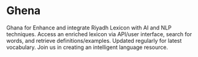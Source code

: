 # Ghena
Ghana for Enhance and integrate Riyadh Lexicon with AI and NLP techniques. Access an enriched lexicon via API/user interface, search for words, and retrieve definitions/examples. Updated regularly for latest vocabulary. Join us in creating an intelligent language resource.
